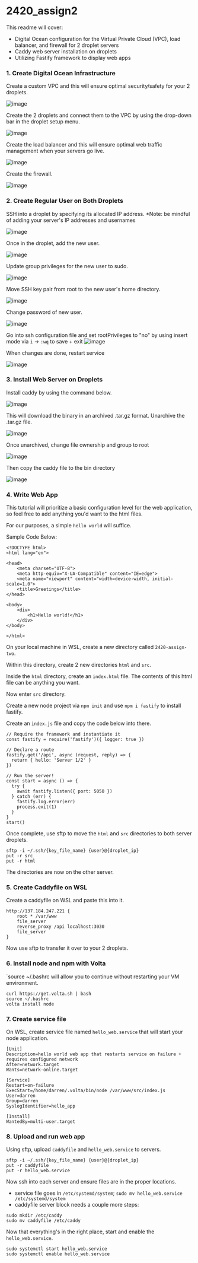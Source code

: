 # 2420_assign2

This readme will cover:
- Digital Ocean configuration for the Virtual Private Cloud (VPC), load balancer, and firewall for 2 droplet servers
- Caddy web server installation on droplets 
- Utilizing Fastify framework to display web apps 

### 1. Create Digital Ocean Infrastructure

Create a custom VPC and this will ensure optimal security/safety for your 2 droplets.

![image](https://user-images.githubusercontent.com/98194516/205420499-0ecbd66a-1425-45ad-aae5-a32b5665f41a.png)


Create the 2 droplets and connect them to the VPC by using the drop-down bar in the droplet setup menu.

![image](https://user-images.githubusercontent.com/98194516/205420492-e61f85d3-5102-4e4a-9369-e8eba4bd7696.png)


Create the load balancer and this will ensure optimal web traffic management when your servers go live.

![image](https://user-images.githubusercontent.com/98194516/205420481-d42c70ae-9d4d-4875-92a8-b1afba7e2611.png)


Create the firewall.

![image](https://user-images.githubusercontent.com/98194516/205420484-dcef8ee4-05a8-4340-adf3-98c3fdd6aa5c.png)


### 2. Create Regular User on Both Droplets

SSH into a droplet by specifying its allocated IP address.
*Note: be mindful of adding your server's IP addresses and usernames

![image](https://user-images.githubusercontent.com/98194516/204706520-836f96ac-5d1a-4596-a225-7ec6ed9ee49d.png)

Once in the droplet, add the new user.

![image](https://user-images.githubusercontent.com/98194516/204707062-8d798352-fb99-4cd8-98b7-5ae6f5d7d0be.png)

Update group privileges for the new user to sudo.

![image](https://user-images.githubusercontent.com/98194516/204707114-fc305486-c8a8-4518-bba0-670dcc3ae965.png)

Move SSH key pair from root to the new user's home directory.

![image](https://user-images.githubusercontent.com/98194516/204707176-ec38eed7-3332-44f2-af6a-b82fdf29c424.png)

Change password of new user.

![image](https://user-images.githubusercontent.com/98194516/204707206-b3667bd5-4013-4480-aac0-78c0ae8ba03b.png)

Go into ssh configuration file and set rootPrivileges to "no" by using insert mode via `i` -> `:wq` to save + exit 
![image](https://user-images.githubusercontent.com/98194516/204707324-70517680-849c-444e-a5cf-146b36c1b73a.png)

When changes are done, restart service

![image](https://user-images.githubusercontent.com/98194516/204707416-61d7ef3c-a44a-4672-b5ce-0bb200f1cc92.png)

### 3. Install Web Server on Droplets

Install caddy by using the command below.

![image](https://user-images.githubusercontent.com/98194516/204707801-59b5494b-446f-49be-b955-5f640aec7463.png)

This will download the binary in an archived .tar.gz format. Unarchive the .tar.gz file.

![image](https://user-images.githubusercontent.com/98194516/204707969-40348d5f-c785-44d3-a19c-0b67b898de6e.png)

Once unarchived, change file ownership and group to root

![image](https://user-images.githubusercontent.com/98194516/204708036-a35dcc60-f205-4a75-81f3-f43deea4dad6.png)

Then copy the caddy file to the bin directory

![image](https://user-images.githubusercontent.com/98194516/204708078-4fb857ab-6d04-443c-9737-fc8bf9616d49.png)

### 4. Write Web App

This tutorial will prioritize a basic configuration level for the web application, so feel free to add anything you'd want to the html files. 

For our purposes, a simple `hello world` will suffice.

Sample Code Below:
```
<!DOCTYPE html>
<html lang="en">

<head>
    <meta charset="UTF-8">
    <meta http-equiv="X-UA-Compatible" content="IE=edge">
    <meta name="viewport" content="width=device-width, initial-scale=1.0">
    <title>Greetings</title>
</head>

<body>
    <div>
        <h1>Hello world!</h1>
    </div>
</body>

</html>
```

On your local machine in WSL, create a new directory called `2420-assign-two`.

Within this directory, create 2 new directories `html` and `src`.

Inside the `html` directory, create an `index.html` file. The contents of this html file can be anything you want.

Now enter `src` directory.

Create a new node project via `npm init` and use `npm i fastify` to install fastify.

Create an `index.js` file and copy the code below into there.

```
// Require the framework and instantiate it
const fastify = require('fastify')({ logger: true })

// Declare a route
fastify.get('/api', async (request, reply) => {
  return { hello: 'Server 1/2' }
})

// Run the server!
const start = async () => {
  try {
    await fastify.listen({ port: 5050 })
  } catch (err) {
    fastify.log.error(err)
    process.exit(1)
  }
}
start()
```
Once complete, use sftp to move the `html` and `src` directories to both server droplets.

```
sftp -i ~/.ssh/{key_file_name} {user}@{droplet_ip}
put -r src
put -r html
```
The directories are now on the other server. 

### 5. Create Caddyfile on WSL

Create a caddyfile on WSL and paste this into it.

```
http://137.184.247.221 {
	root * /var/www
	file_server
	reverse_proxy /api localhost:3030
	file_server
}
```

Now use sftp to transfer it over to your 2 droplets.

### 6. Install node and npm with Volta

`source ~/.bashrc will allow you to continue without restarting your VM environment.

```
curl https://get.volta.sh | bash
source ~/.bashrc
volta install node
```

### 7. Create service file 

On WSL, create service file named `hello_web.service` that will start your node application.

```
[Unit]
Description=hello world web app that restarts service on failure + requires configured network 
After=network.target
Wants=network-online.target

[Service]
Restart=on-failure
ExecStart=/home/darren/.volta/bin/node /var/www/src/index.js
User=darren
Group=darren 
SyslogIdentifier=hello_app

[Install]
WantedBy=multi-user.target
```

### 8. Upload and run web app

Using sftp, upload `caddyfile` and `hello_web.service` to servers.

```
sftp -i ~/.ssh/{key_file_name} {user}@{droplet_ip}
put -r caddyfile
put -r hello_web.service
```

Now ssh into each server and ensure files are in the proper locations.
- service file goes in `/etc/systemd/system`; `sudo mv hello_web.service /etc/systemd/system`
- caddyfile server block needs a couple more steps:

```
sudo mkdir /etc/caddy
sudo mv caddyfile /etc/caddy
```
Now that everything's in the right place, start and enable the `hello_web.service`.

```
sudo systemctl start hello_web.service
sudo systemctl enable hello_web.service
```


